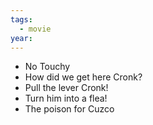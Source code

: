 ```yaml
---
tags:
  - movie
year:
---
```

- No Touchy
- How did we get here Cronk?
- Pull the lever Cronk!
- Turn him into a flea!
- The poison for Cuzco